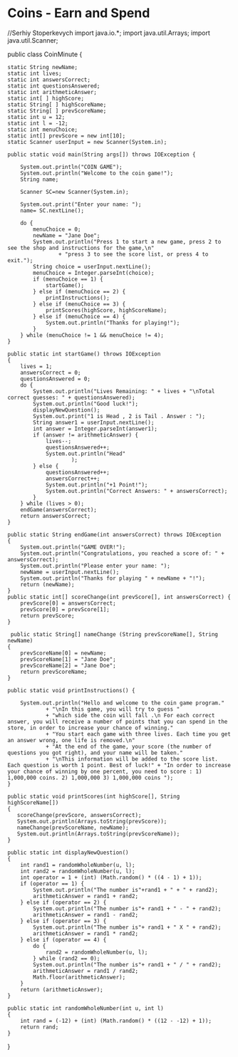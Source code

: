# Coins - Earn and Spend
//Serhiy Stoperkevych
import java.io.*;
import java.util.Arrays;
import java.util.Scanner;
 
public class CoinMinute {
 
    
    static String newName;
    static int lives;
    static int answersCorrect;
    static int questionsAnswered;
    static int arithmeticAnswer;
    static int[ ] highScore;
    static String[ ] highScoreName;
    static String[ ] prevScoreName;
    static int u = 12;
    static int l = -12;
    static int menuChoice;
    static int[] prevScore = new int[10];
    static Scanner userInput = new Scanner(System.in);
 
    public static void main(String args[]) throws IOException {
        
        System.out.println("COIN GAME");
        System.out.println("Welcome to the coin game!");
        String name;
        
        Scanner SC=new Scanner(System.in);
       
        System.out.print("Enter your name: ");
        name= SC.nextLine();

        do {
            menuChoice = 0;
            newName = "Jane Doe";
            System.out.println("Press 1 to start a new game, press 2 to see the shop and instructions for the game,\n"
                    + "press 3 to see the score list, or press 4 to exit.");
            String choice = userInput.nextLine();
            menuChoice = Integer.parseInt(choice);
            if (menuChoice == 1) {
                startGame();
            } else if (menuChoice == 2) {
                printInstructions();
            } else if (menuChoice == 3) {
                printScores(highScore, highScoreName);
            } else if (menuChoice == 4) {
                System.out.println("Thanks for playing!");
            }
        } while (menuChoice != 1 && menuChoice != 4);
    }
 
    public static int startGame() throws IOException 
    {
        lives = 1;
        answersCorrect = 0;
        questionsAnswered = 0;
        do {
            System.out.println("Lives Remaining: " + lives + "\nTotal correct guesses: " + questionsAnswered);
            System.out.println("Good luck!");
            displayNewQuestion();
            System.out.print("1 is Head , 2 is Tail . Answer : ");
            String answer1 = userInput.nextLine();
            int answer = Integer.parseInt(answer1);
            if (answer != arithmeticAnswer) {
                lives--;
                questionsAnswered++;
                System.out.println("Head"
                        );
            } else {
                questionsAnswered++;
                answersCorrect++;
                System.out.println("+1 Point!");
                System.out.println("Correct Answers: " + answersCorrect);
            }
        } while (lives > 0);
        endGame(answersCorrect);
        return answersCorrect;
    }
 
    public static String endGame(int answersCorrect) throws IOException 
    {
        System.out.println("GAME OVER!");
        System.out.println("Congratulations, you reached a score of: " + answersCorrect);
        System.out.println("Please enter your name: ");
        newName = userInput.nextLine();
        System.out.println("Thanks for playing " + newName + "!");
        return (newName);
    }
    public static int[] scoreChange(int prevScore[], int answersCorrect) {
        prevScore[0] = answersCorrect;
        prevScore[0] = prevScore[1];
        return prevScore;
    }
 
     public static String[] nameChange (String prevScoreName[], String newName)
    {
        prevScoreName[0] = newName;
        prevScoreName[1] = "Jane Doe";
        prevScoreName[2] = "Jane Doe";
        return prevScoreName;
    }
 
    public static void printInstructions() { 
 
        System.out.println("Hello and welcome to the coin game program."
                + "\nIn this game, you will try to guess "
                + "which side the coin will fall .\n For each correct answer, you will receive a number of points that you can spend in the store, in order to increase your chance of winning."
                + "You start each game with three lives. Each time you get an answer wrong, one life is removed.\n"
                + "At the end of the game, your score (the number of questions you got right), and your name will be taken."
                + "\nThis information will be added to the score list. Each question is worth 1 point. Best of luck!" + "In order to increase your chance of winning by one percent, you need to score : 1) 1,000,000 coins. 2) 1,000,000 3) 1,000,000 coins ");
    }
 
    public static void printScores(int highScore[], String highScoreName[]) 
    {
       scoreChange(prevScore, answersCorrect);
       System.out.println(Arrays.toString(prevScore));
       nameChange(prevScoreName, newName);
       System.out.println(Arrays.toString(prevScoreName));
    }
 
    public static int displayNewQuestion() 
    {
        int rand1 = randomWholeNumber(u, l);
        int rand2 = randomWholeNumber(u, l);
        int operator = 1 + (int) (Math.random() * ((4 - 1) + 1));
        if (operator == 1) {
            System.out.println("The number is"+rand1 + " + " + rand2);
            arithmeticAnswer = rand1 + rand2;
        } else if (operator == 2) {
            System.out.println("The number is"+ rand1 + " - " + rand2);
            arithmeticAnswer = rand1 - rand2;
        } else if (operator == 3) {
            System.out.println("The number is"+ rand1 + " X " + rand2);
            arithmeticAnswer = rand1 * rand2;
        } else if (operator == 4) {
            do {
                rand2 = randomWholeNumber(u, l);
            } while (rand2 == 0);
            System.out.println("The number is"+ rand1 + " / " + rand2);
            arithmeticAnswer = rand1 / rand2;
            Math.floor(arithmeticAnswer);
        }
        return (arithmeticAnswer);
    }
 
    public static int randomWholeNumber(int u, int l) 
    {
        int rand = (-12) + (int) (Math.random() * ((12 - -12) + 1));
        return rand;
    }
 
}

